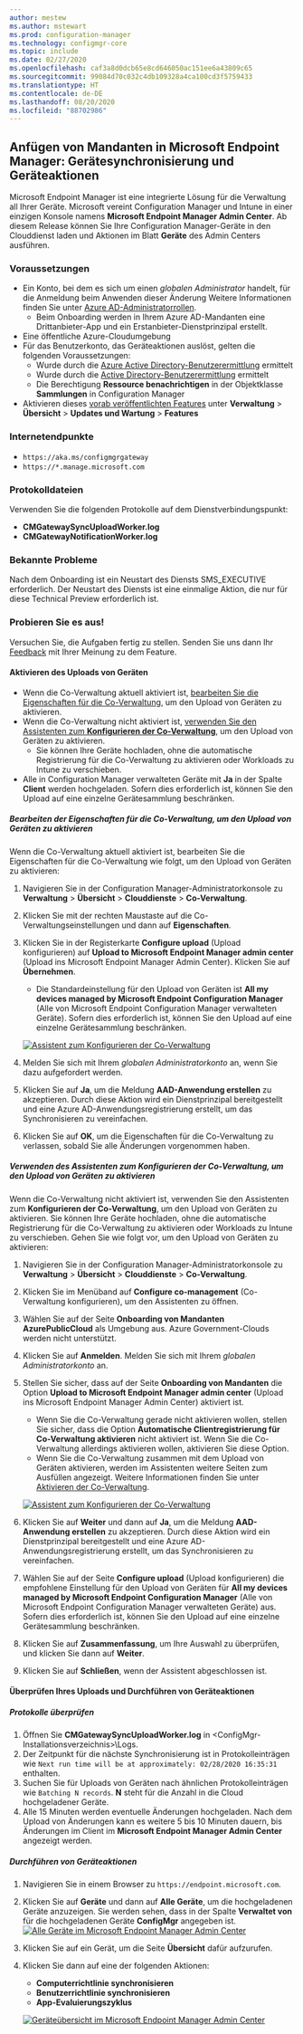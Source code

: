 ```yaml
---
author: mestew
ms.author: mstewart
ms.prod: configuration-manager
ms.technology: configmgr-core
ms.topic: include
ms.date: 02/27/2020
ms.openlocfilehash: caf3a8d0dcb65e8cd646050ac151ee6a43809c65
ms.sourcegitcommit: 99084d70c032c4db109328a4ca100cd3f5759433
ms.translationtype: HT
ms.contentlocale: de-DE
ms.lasthandoff: 08/20/2020
ms.locfileid: "88702986"
---
```

## <a name="microsoft-endpoint-manager-tenant-attach-device-sync-and-device-actions"></a><a name="bkmk_attach"></a> Anfügen von Mandanten in Microsoft Endpoint Manager: Gerätesynchronisierung und Geräteaktionen
<!--3555758 live 3/4/2020-->
Microsoft Endpoint Manager ist eine integrierte Lösung für die Verwaltung all Ihrer Geräte. Microsoft vereint Configuration Manager und Intune in einer einzigen Konsole namens **Microsoft Endpoint Manager Admin Center**. Ab diesem Release können Sie Ihre Configuration Manager-Geräte in den Clouddienst laden und Aktionen im Blatt **Geräte** des Admin Centers ausführen.

### <a name="prerequisites"></a>Voraussetzungen

- Ein Konto, bei dem es sich um einen *globalen Administrator* handelt, für die Anmeldung beim Anwenden dieser Änderung Weitere Informationen finden Sie unter [Azure AD-Administratorrollen](/azure/role-based-access-control/rbac-and-directory-admin-roles#azure-ad-administrator-roles).
   - Beim Onboarding werden in Ihrem Azure AD-Mandanten eine Drittanbieter-App und ein Erstanbieter-Dienstprinzipal erstellt.
- Eine öffentliche Azure-Cloudumgebung
- Für das Benutzerkonto, das Geräteaktionen auslöst, gelten die folgenden Voraussetzungen:
   - Wurde durch die [Azure Active Directory-Benutzerermittlung](../../../../servers/deploy/configure/about-discovery-methods.md#azureaddisc) ermittelt
   - Wurde durch die [Active Directory-Benutzerermittlung](../../../../servers/deploy/configure/about-discovery-methods.md#bkmk_aboutUser) ermittelt
   - Die Berechtigung **Ressource benachrichtigen** in der Objektklasse **Sammlungen** in Configuration Manager
- Aktivieren dieses [vorab veröffentlichten Features](../../../../servers/manage/pre-release-features.md) unter **Verwaltung** > **Übersicht** > **Updates und Wartung** > **Features**

### <a name="internet-endpoints"></a>Internetendpunkte

- `https://aka.ms/configmgrgateway`
- `https://*.manage.microsoft.com`

### <a name="log-files"></a>Protokolldateien
Verwenden Sie die folgenden Protokolle auf dem Dienstverbindungspunkt:

- **CMGatewaySyncUploadWorker.log**
- **CMGatewayNotificationWorker.log** 

### <a name="known-issues"></a>Bekannte Probleme

Nach dem Onboarding ist ein Neustart des Diensts SMS_EXECUTIVE erforderlich. Der Neustart des Diensts ist eine einmalige Aktion, die nur für diese Technical Preview erforderlich ist.

### <a name="try-it-out"></a>Probieren Sie es aus!

Versuchen Sie, die Aufgaben fertig zu stellen. Senden Sie uns dann Ihr [Feedback](../../../../understand/find-help.md#product-feedback) mit Ihrer Meinung zu dem Feature.

#### <a name="enable-device-upload"></a>Aktivieren des Uploads von Geräten

- Wenn die Co-Verwaltung aktuell aktiviert ist, [bearbeiten Sie die Eigenschaften für die Co-Verwaltung](#bkmk_edit), um den Upload von Geräten zu aktivieren.
- Wenn die Co-Verwaltung nicht aktiviert ist, [verwenden Sie den Assistenten zum **Konfigurieren der Co-Verwaltung**](#bkmk_config), um den Upload von Geräten zu aktivieren.
   - Sie können Ihre Geräte hochladen, ohne die automatische Registrierung für die Co-Verwaltung zu aktivieren oder Workloads zu Intune zu verschieben.
- Alle in Configuration Manager verwalteten Geräte mit **Ja** in der Spalte **Client** werden hochgeladen. Sofern dies erforderlich ist, können Sie den Upload auf eine einzelne Gerätesammlung beschränken.   

##### <a name="edit-co-management-properties-to-enable-device-upload"></a><a name="bkmk_edit"></a> Bearbeiten der Eigenschaften für die Co-Verwaltung, um den Upload von Geräten zu aktivieren

Wenn die Co-Verwaltung aktuell aktiviert ist, bearbeiten Sie die Eigenschaften für die Co-Verwaltung wie folgt, um den Upload von Geräten zu aktivieren:

1. Navigieren Sie in der Configuration Manager-Administratorkonsole zu **Verwaltung** > **Übersicht** > **Clouddienste** > **Co-Verwaltung**.
1. Klicken Sie mit der rechten Maustaste auf die Co-Verwaltungseinstellungen und dann auf **Eigenschaften**.
1. Klicken Sie in der Registerkarte **Configure upload** (Upload konfigurieren) auf **Upload to Microsoft Endpoint Manager admin center** (Upload ins Microsoft Endpoint Manager Admin Center). Klicken Sie auf **Übernehmen**.
   - Die Standardeinstellung für den Upload von Geräten ist **All my devices managed by Microsoft Endpoint Configuration Manager** (Alle von Microsoft Endpoint Configuration Manager verwalteten Geräte). Sofern dies erforderlich ist, können Sie den Upload auf eine einzelne Gerätesammlung beschränken.

   [![Assistent zum Konfigurieren der Co-Verwaltung](../../media/3555758-configure-upload.png)](../../media/3555758-configure-upload.png#lightbox)
1. Melden Sie sich mit Ihrem *globalen Administratorkonto* an, wenn Sie dazu aufgefordert werden.
1. Klicken Sie auf **Ja**, um die Meldung **AAD-Anwendung erstellen** zu akzeptieren. Durch diese Aktion wird ein Dienstprinzipal bereitgestellt und eine Azure AD-Anwendungsregistrierung erstellt, um das Synchronisieren zu vereinfachen.
1. Klicken Sie auf **OK**, um die Eigenschaften für die Co-Verwaltung zu verlassen, sobald Sie alle Änderungen vorgenommen haben.


##### <a name="use-the-configure-co-management-wizard-to-enable-device-upload"></a><a name="bkmk_config"></a> Verwenden des Assistenten zum Konfigurieren der Co-Verwaltung, um den Upload von Geräten zu aktivieren
Wenn die Co-Verwaltung nicht aktiviert ist, verwenden Sie den Assistenten zum **Konfigurieren der Co-Verwaltung**, um den Upload von Geräten zu aktivieren. Sie können Ihre Geräte hochladen, ohne die automatische Registrierung für die Co-Verwaltung zu aktivieren oder Workloads zu Intune zu verschieben. Gehen Sie wie folgt vor, um den Upload von Geräten zu aktivieren:

1. Navigieren Sie in der Configuration Manager-Administratorkonsole zu **Verwaltung** > **Übersicht** > **Clouddienste** > **Co-Verwaltung**.
1. Klicken Sie im Menüband auf **Configure co-management** (Co-Verwaltung konfigurieren), um den Assistenten zu öffnen.
1. Wählen Sie auf der Seite **Onboarding von Mandanten** **AzurePublicCloud** als Umgebung aus. Azure Government-Clouds werden nicht unterstützt.
1. Klicken Sie auf **Anmelden**. Melden Sie sich mit Ihrem *globalen Administratorkonto* an.
1. Stellen Sie sicher, dass auf der Seite **Onboarding von Mandanten** die Option **Upload to Microsoft Endpoint Manager admin center** (Upload ins Microsoft Endpoint Manager Admin Center) aktiviert ist.
   - Wenn Sie die Co-Verwaltung gerade nicht aktivieren wollen, stellen Sie sicher, dass die Option **Automatische Clientregistrierung für Co-Verwaltung aktivieren** nicht aktiviert ist. Wenn Sie die Co-Verwaltung allerdings aktivieren wollen, aktivieren Sie diese Option.
   - Wenn Sie die Co-Verwaltung zusammen mit dem Upload von Geräten aktivieren, werden im Assistenten weitere Seiten zum Ausfüllen angezeigt. Weitere Informationen finden Sie unter [Aktivieren der Co-Verwaltung](../../../../../comanage/how-to-enable.md).

   [![Assistent zum Konfigurieren der Co-Verwaltung](../../media/3555758-comanagement-wizard.png)](../../media/3555758-comanagement-wizard.png#lightbox)
1. Klicken Sie auf **Weiter** und dann auf **Ja**, um die Meldung **AAD-Anwendung erstellen** zu akzeptieren. Durch diese Aktion wird ein Dienstprinzipal bereitgestellt und eine Azure AD-Anwendungsregistrierung erstellt, um das Synchronisieren zu vereinfachen.
1. Wählen Sie auf der Seite **Configure upload** (Upload konfigurieren) die empfohlene Einstellung für den Upload von Geräten für **All my devices managed by Microsoft Endpoint Configuration Manager** (Alle von Microsoft Endpoint Configuration Manager verwalteten Geräte) aus. Sofern dies erforderlich ist, können Sie den Upload auf eine einzelne Gerätesammlung beschränken.
1. Klicken Sie auf **Zusammenfassung**, um Ihre Auswahl zu überprüfen, und klicken Sie dann auf **Weiter**.
1. Klicken Sie auf **Schließen**, wenn der Assistent abgeschlossen ist.  


#### <a name="review-your-upload-and-perform-device-actions"></a><a name="bkmk_review"></a> Überprüfen Ihres Uploads und Durchführen von Geräteaktionen

##### <a name="review-logs"></a>Protokolle überprüfen

1. Öffnen Sie **CMGatewaySyncUploadWorker.log** in &lt;ConfigMgr-Installationsverzeichnis>\Logs.
1. Der Zeitpunkt für die nächste Synchronisierung ist in Protokolleinträgen wie `Next run time will be at approximately: 02/28/2020 16:35:31` enthalten.
1. Suchen Sie für Uploads von Geräten nach ähnlichen Protokolleinträgen wie `Batching N records`. **N** steht für die Anzahl in die Cloud hochgeladener Geräte. 
1. Alle 15 Minuten werden eventuelle Änderungen hochgeladen. Nach dem Upload von Änderungen kann es weitere 5 bis 10 Minuten dauern, bis Änderungen im Client im **Microsoft Endpoint Manager Admin Center** angezeigt werden.

##### <a name="perform-device-actions"></a>Durchführen von Geräteaktionen

1. Navigieren Sie in einem Browser zu `https://endpoint.microsoft.com`.
1. Klicken Sie auf **Geräte** und dann auf **Alle Geräte**, um die hochgeladenen Geräte anzuzeigen. Sie werden sehen, dass in der Spalte **Verwaltet von** für die hochgeladenen Geräte **ConfigMgr** angegeben ist.
   [![Alle Geräte im Microsoft Endpoint Manager Admin Center](../../media/3555758-all-devices.png)](../../media/3555758-all-devices.png#lightbox)
1. Klicken Sie auf ein Gerät, um die Seite **Übersicht** dafür aufzurufen.
1. Klicken Sie dann auf eine der folgenden Aktionen:
   - **Computerrichtlinie synchronisieren**
   - **Benutzerrichtlinie synchronisieren**
   - **App-Evaluierungszyklus**

   [![Geräteübersicht im Microsoft Endpoint Manager Admin Center](../../media/3555758-device-overview-actions.png)](../../media/3555758-device-overview-actions.png#lightbox)